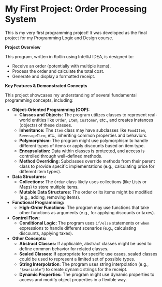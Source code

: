# My First Project: Order Processing System

This is my very first programming project! It was developed as the final project for my Programming Logic and Design course. 

**Project Overview**

This program, written in Kotlin using IntelliJ IDEA, is designed to:

* Receive an order (potentially with multiple items).
* Process the order and calculate the total cost.
* Generate and display a formatted receipt.

**Key Features & Demonstrated Concepts**

This project showcases my understanding of several fundamental programming concepts, including:

* **Object-Oriented Programming (OOP):**
    * **Classes and Objects:** The program utilizes classes to represent real-world entities like `Order`, `Item`, `Customer`, etc., and creates instances (objects) of these classes.
    * **Inheritance:** The `Item` class may have subclasses like `FoodItem`, `BeverageItem`, etc., inheriting common properties and behaviors.
    * **Polymorphism:** The program might use polymorphism to handle different types of items or apply discounts based on item type.
    * **Encapsulation:** Data within classes is protected, and access is controlled through well-defined methods.
    * **Method Overriding:** Subclasses override methods from their parent class to provide specific implementations (e.g., calculating price for different item types).
* **Data Structures:**
    * **Collections:** The `Order` class likely uses collections (like Lists or Maps) to store multiple items.
    * **Mutable Data Structures:** The order or its items might be modified (e.g., adding, removing items).
* **Functional Programming:**
    * **High-Order Functions:** The program may use functions that take other functions as arguments (e.g., for applying discounts or taxes).
* **Control Flow:**
    * **Conditional Logic:** The program uses `if/else` statements or `when` expressions to handle different scenarios (e.g., calculating discounts, applying taxes).
* **Other Concepts:**
    * **Abstract Classes:** If applicable, abstract classes might be used to define common behavior for related classes.
    * **Sealed Classes:** If appropriate for specific use cases, sealed classes could be used to represent a limited set of possible types.
    * **String Interpolation:** The program uses string interpolation (e.g., `"$variable"`) to create dynamic strings for the receipt.
    * **Dynamic Properties:** The program might use dynamic properties to access and modify object properties in a flexible way.

